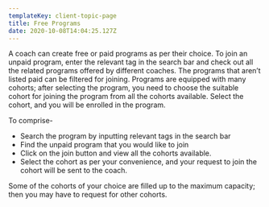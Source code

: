 ```yaml
---
templateKey: client-topic-page
title: Free Programs
date: 2020-10-08T14:04:25.127Z
---
```

A coach can create free or paid programs as per their choice. To join an unpaid program, enter the relevant tag in the search bar and check out all the related programs offered by different coaches. The programs that aren’t listed paid can be filtered for joining. Programs are equipped with many cohorts; after selecting the program, you need to choose the suitable cohort for joining the program from all the cohorts available. Select the cohort, and you will be enrolled in the program. 

To comprise-

* Search the program by inputting relevant tags in the search bar
* Find the unpaid program that you would like to join
* Click on the join button and view all the cohorts available. 
* Select the cohort as per your convenience, and your request to join the cohort will be sent to the coach. 

Some of the cohorts of your choice are filled up to the maximum capacity; then you may have to request for other cohorts.
